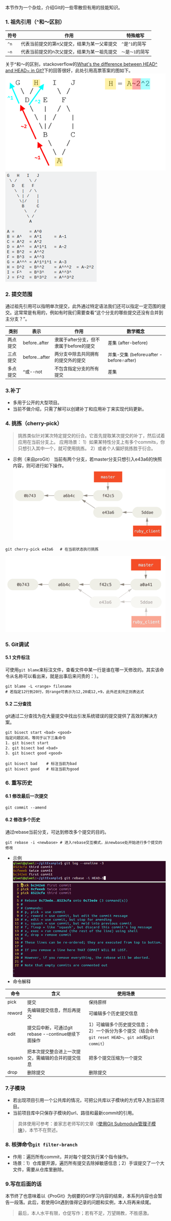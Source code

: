 本节作为一个杂烩，介绍Git的一些零散但有用的技能知识。

### 1. 祖先引用（^和～区别）
| 符号 | 作用                                        | 特殊缩写          |
| ---- | ------------------------------------------- | ----------------- |
| `^n` | 代表当前提交的第n父提交，结果为某一父辈提交 | `^`是`^1`的简写   |
| `~n` | 代表当前提交的n次父提交，结果为某一祖先提交 | `～`是`～1`的简写 |
关于^和～的区别，stackoverflow的[What's the difference between HEAD^ and HEAD~ in Git?](https://stackoverflow.com/questions/2221658/whats-the-difference-between-head-and-head-in-git)下的回答很好，此处引用高票答案的图如下。![引自Alex Janzik的回答](../../src/main/resources/picture/1240-20210115032701969.png)
![引自g_fred的回答](../../src/main/resources/picture/1240-20210115032702026.png)

### 2. 提交范围
通过祖先引用可以指明单次提交，此外通过特定语法我们还可以指定一定范围的提交。这常常是有用的，例如有时我们需要查看“这个分支的哪些提交还没有合并到主分支？”。

| 类别     | 表示   | 作用     | 数学概念     |
| ------ | -------| -------------- | ------------ |
| 两点提交 | before..after | 隶属于after分支，但不隶属于before的提交 | 差集 (after-before)|
| 三点提交 |before...after|两分支中除去共同拥有的提交外的提交 | 并集-交集 (before∪after - before∩after) |
| 多点提交 |^或--not|不包含指定分支的所有提交|差集|

### 3.补丁

* 多用于公开的大型项目。
* 当前不做介绍，只需了解可以创建补丁和应用补丁来实现代码更新。
### 4. 挑拣（cherry-pick）
> 挑拣类似针对某次特定提交的衍合。它首先提取某次提交的补丁，然后试着应用在当前分支上。
> 应用场景：
> 1）如果某特性分支上有多个commits，你只想引入其中一个，就可使用挑拣。
> 2）或者个人偏好挑拣胜于衍合。
* 示例（来自proGit）
当前有两个分支，若master分支只想引入e43a6的快照内容，则可进行如下操作。
![初始状态](../../src/main/resources/picture/1240-20210115032702090.png)
```shell
git cherry-pick e43a6   # 在当前状态执行挑拣
```
![执行cherry-pick后](../../src/main/resources/picture/1240-20210115032702091.png)
### 5. Git调试
#### 5.1 文件标注
可使用`git blame`来标注文件，查看文件中某一行是谁在哪一天修改的。其实该命令从名称可以看出来，就是出事后来问责的：）。
```shell
git blame -L <range> filename
# 若指定12行到20行，则range可表示为12,20或12,+9，此外还支持正则表达式
```
#### 5.2 二分查找
git通过二分查找为在大量提交中找出引发系统错误的提交提供了高效的解决方案。
```shell
git bisect start <bad> <good>
指定问题区间，等同于以下三条命令
1. git bisect start
2. git bisect bad <bad>
3. git bisect good <good>

git bisect bad    # 标注当前为bad
git bisect good   # 标注当前为good
```
### 6. 重写历史
#### 6.1 修改最后一次提交
```shell
git commit --amend
```
#### 6.2 修改多个历史
通过rebase当前分支，可达到修改多个提交的目的。
```shell
git rebase -i <newbase> # 进入rebase交互模式，从newbase处开始进行多个提交的修改
```
* 示例![git rebase](../../src/main/resources/picture/1240-20210115032702041.png)![git rebase交互界面](../../src/main/resources/picture/1240-20210115032702163.png)
* 命令解释

| 命令   | 含义                                                | 使用场景                                                     |
| ------ | --------------------------------------------------- | ------------------------------------------------------------ |
| pick   | 提交                                                | 保持原样                                                     |
| reword | 先编辑提交信息，然后再提交                          | 可编辑多个历史提交信息                                       |
| edit   | 提交后中断，可通过git rebase --continue继续下面操作 | 1）可编辑多个历史提交信息；<br>2）一个拆分为多个提交（结合命令`git reset HEAD~`、`git add`和`git commit`） |
| squash | 把本次提交整合进上一次提交，需编辑的合并的提交信息  | 把多个提交压缩为一个提交                                     |
| drop   | 删除提交                                            | 删除提交                                                     |
### 7.子模块
* 若出现项目引用一个公共库的情况，可把公共库以子模块的方式导入到当前项目。
* 当前项目库中只保存子模块的url、路径和最新commit的引用。
> 具体使用可参考：姜家志老师写的文章《[使用Git Submodule管理子模块](https://segmentfault.com/a/1190000003076028)》，本节不在赘述。
### 8. 核弹命令`git filter-branch`
* 作用：遍历所有commit，并对每个提交执行某个指令操作。
* 场景：1）仓库要开源，遍历所有提交去除掉敏感信息；2）手误提交了一个大文件，需要从仓库里删除。
### 9.写在后面的话
本节终了也意味着以《ProGit》为纲要的Git学习内容的结束，本系列内容也会暂告一段落。此后，若使用Git遇到值得记录的问题和实例，本人将再来续尾。

>最后，本人水平有限，仓促写作；若有不足，万望赐教，不胜感激。